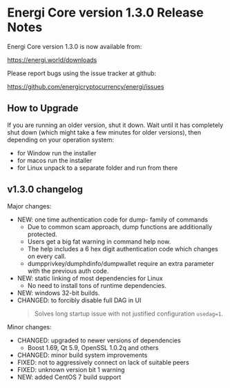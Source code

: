 Energi Core version 1.3.0 Release Notes
=======================================


Energi Core version 1.3.0 is now available from:

  https://energi.world/downloads

Please report bugs using the issue tracker at github:

  https://github.com/energicryptocurrency/energi/issues


How to Upgrade
--------------

If you are running an older version, shut it down. Wait until it has completely
shut down (which might take a few minutes for older versions), then depending on
your operation system:

* for Window run the installer
* for macos run the installer
* for Linux unpack to a separate folder and run from there


v1.3.0 changelog
----------------

Major changes:

- NEW: one time authentication code for dump- family of commands
    - Due to common scam approach, dump functions are additionally protected.
    - Users get a big fat warning in command help now.
    - The help includes a 6 hex digit authentication code which changes on every call.
    - dumpprivkey/dumphdinfo/dumpwallet require an extra parameter with the previous auth code.
- NEW: static linking of most dependencies for Linux
    - No need to install tons of runtime dependencies.
- NEW: windows 32-bit builds.
- CHANGED: to forcibly disable full DAG in UI
    > Solves long startup issue with not justified configuration `usedag=1`.

Minor changes:

- CHANGED: upgraded to newer versions of dependencies
    - Boost 1.69, Qt 5.9, OpenSSL 1.0.2q and others
- CHANGED: minor build system improvements
- FIXED: not to aggressively connect on lack of suitable peers
- FIXED: unknown version bit 1 warning
- NEW: added CentOS 7 build support
